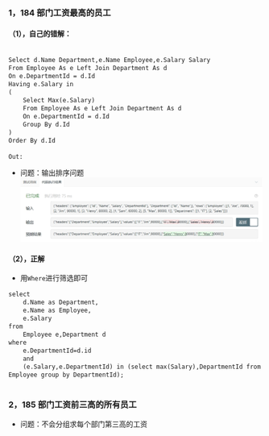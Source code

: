 ### 1，184 部门工资最高的员工

#### （1），自己的错解：
```

Select d.Name Department,e.Name Employee,e.Salary Salary
From Employee As e Left Join Department As d
On e.DepartmentId = d.Id
Having e.Salary in 
(
    Select Max(e.Salary)
    From Employee As e Left Join Department As d
    On e.DepartmentId = d.Id
    Group By d.Id
)
Order By d.Id

Out:

```
* 问题：输出排序问题
![](https://github.com/BinGYiZhanG/Java/blob/master/Java%E7%9B%B8%E5%85%B3/MySQL/Images/mysql4.jpg)


#### （2），正解
* 用```Where```进行筛选即可

```
select 
    d.Name as Department,
    e.Name as Employee,
    e.Salary 
from 
    Employee e,Department d 
where
    e.DepartmentId=d.id 
    and
    (e.Salary,e.DepartmentId) in (select max(Salary),DepartmentId from Employee group by DepartmentId);


```

### 2，185 部门工资前三高的所有员工
* 问题：不会分组求每个部门第三高的工资
```



```
















